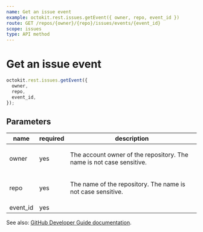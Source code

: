 ```yaml
---
name: Get an issue event
example: octokit.rest.issues.getEvent({ owner, repo, event_id })
route: GET /repos/{owner}/{repo}/issues/events/{event_id}
scope: issues
type: API method
---
```


# Get an issue event

```js
octokit.rest.issues.getEvent({
  owner,
  repo,
  event_id,
});
```

## Parameters

<table>
  <thead>
    <tr>
      <th>name</th>
      <th>required</th>
      <th>description</th>
    </tr>
  </thead>
  <tbody>
    <tr><td>owner</td><td>yes</td><td>

The account owner of the repository. The name is not case sensitive.

</td></tr>
<tr><td>repo</td><td>yes</td><td>

The name of the repository. The name is not case sensitive.

</td></tr>
<tr><td>event_id</td><td>yes</td><td>

</td></tr>
  </tbody>
</table>

See also: [GitHub Developer Guide documentation](https://docs.github.com/enterprise-cloud@latest//rest/reference/issues#get-an-issue-event).
